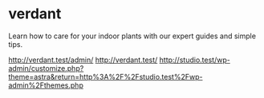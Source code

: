 # verdant

Learn how to care for your indoor plants with our expert guides and simple tips.

<http://verdant.test/admin/>
<http://verdant.test/>
<http://studio.test/wp-admin/customize.php?theme=astra&return=http%3A%2F%2Fstudio.test%2Fwp-admin%2Fthemes.php>
